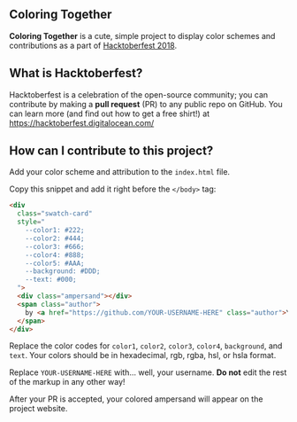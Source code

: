 ## Coloring Together

**Coloring Together** is a cute, simple project to display color schemes and contributions as a part of [Hacktoberfest 2018](https://hacktoberfest.digitalocean.com/).

## What is Hacktoberfest?

Hacktoberfest is a celebration of the open-source community; you can contribute by making a **pull request** (PR) to any public repo on GitHub. You can learn more (and find out how to get a free shirt!) at https://hacktoberfest.digitalocean.com/

## How can I contribute to this project?

Add your color scheme and attribution to the `index.html` file.

Copy this snippet and add it right before the `</body>` tag:

```html
<div
  class="swatch-card"
  style="
    --color1: #222;
    --color2: #444;
    --color3: #666;
    --color4: #888;
    --color5: #AAA;
    --background: #DDD;
    --text: #000;
  ">
  <div class="ampersand"></div>
  <span class="author">
    by <a href="https://github.com/YOUR-USERNAME-HERE" class="author">YOUR-USERNAME-HERE</a>
  </span>
</div>
```

Replace the color codes for `color1`, `color2`, `color3`, `color4`, `background`, and `text`. Your colors should be in hexadecimal, rgb, rgba, hsl, or hsla format.

Replace `YOUR-USERNAME-HERE` with... well, your username. **Do not** edit the rest of the markup in any other way!

After your PR is accepted, your colored ampersand will appear on the project website.